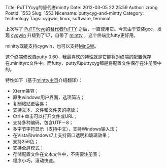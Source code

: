 Title: PuTTYcyg的替代者mintty
Date: 2012-03-05 22:25:59
Author: zrong
Postid: 1553
Slug: 1553
Nicename: puttycyg-and-mintty
Category: technology
Tags: cygwin, linux, software, terminal

上次写了 [PuTTYcyg的替代者FuTTY](http://zengrong.net/post/1506.htm) 之后，一直使用它。今天由于安装gcc，发现 [cygwin](http://zengrong.net/?s=cygwin) 升级到了1.7，自带了 [mintty](http://code.google.com/p/mintty/) ，这个终端比futty更好用。

minitty既能支持cygwin，也可以支持[MinGW](http://www.mingw.org/)。

这个终端修改自putty 0.60，我最喜欢的特性就是它能将对终端的配置保存在.minittyrc文件中。而futty、putty和puttycyg都是将配置文件保存在注册表中的。

特性如下（基于[mintty主页](http://code.google.com/p/mintty/)介绍翻译）：<!--more-->

-   Xterm兼容；
-   原生windows用户界面，选项简洁；
-   复制粘贴更容易；
-   支持文本、文件和文件夹的拖放；
-   Ctrl＋单击可以打开文件或URL；
-   支持多种编码，包含UTF－8；
-   多字节字符显示（支持中文），支持Windows输入法；
-   在Vista和windows7上支持窗口透明和玻璃效果；
-   支持256色；
-   支持全屏模式；
-   存储配置文件在文本文件中，不需要注册表；
-   程序小巧，滚动快速。

